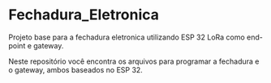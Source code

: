 # Fechadura_Eletronica
Projeto base para a fechadura eletronica utilizando ESP 32 LoRa como end-point e gateway.

Neste repositório você encontra os arquivos para programar a fechadura e o gateway, ambos baseados no ESP 32. 
